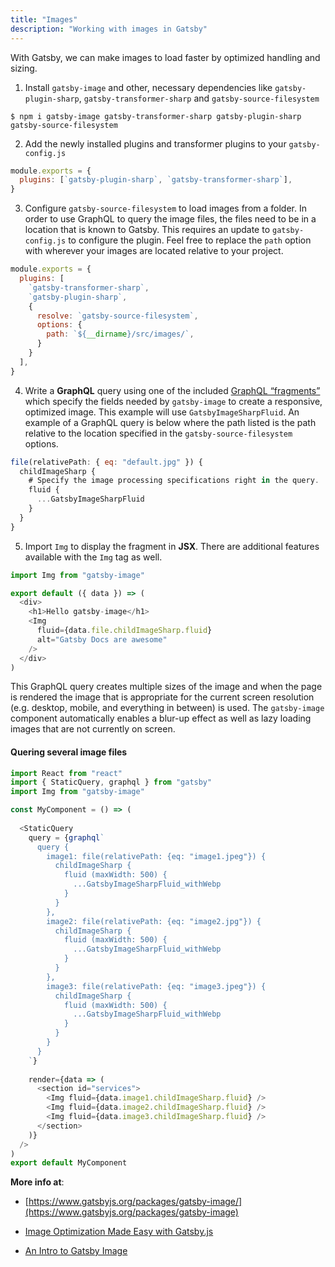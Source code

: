 ```yaml
---
title: "Images"
description: "Working with images in Gatsby"
---
```


With Gatsby, we can make images to load faster by optimized handling and sizing.

1. Install `gatsby-image` and other, necessary dependencies like `gatsby-plugin-sharp`, `gatsby-transformer-sharp` and `gatsby-source-filesystem`

`$ npm i gatsby-image gatsby-transformer-sharp gatsby-plugin-sharp gatsby-source-filesystem`

2. Add the newly installed plugins and transformer plugins to your `gatsby-config.js`

```js
module.exports = {
  plugins: [`gatsby-plugin-sharp`, `gatsby-transformer-sharp`],
}
```

3. Configure `gatsby-source-filesystem` to load images from a folder. In order to use GraphQL to query the image files, the files need to be in a location that is known to Gatsby. This requires an update to `gatsby-config.js` to configure the plugin. Feel free to replace the `path` option with wherever your images are located relative to your project.

```js
module.exports = {
  plugins: [
    `gatsby-transformer-sharp`,
    `gatsby-plugin-sharp`,
    { 
      resolve: `gatsby-source-filesystem`,
      options: {      
        path: `${__dirname}/src/images/`,
      } 
   	}
  ],
}
```

4. Write a **GraphQL** query using one of the included <a href="https://www.gatsbyjs.org/packages/gatsby-image/#fragments" target="_blank">GraphQL “fragments”</a> which specify the fields needed by `gatsby-image` to create a responsive, optimized image. This example will use `GatsbyImageSharpFluid`. An example of a GraphQL query is below where the path listed is the path relative to the location specified in the `gatsby-source-filesystem` options.

```js
file(relativePath: { eq: "default.jpg" }) {
  childImageSharp {
    # Specify the image processing specifications right in the query.
    fluid {
      ...GatsbyImageSharpFluid
    }
  }
}
```

5. Import `Img` to display the fragment in **JSX**. There are additional features available with the `Img` tag as well.

```js
import Img from "gatsby-image"

export default ({ data }) => (
  <div>
    <h1>Hello gatsby-image</h1>
    <Img
      fluid={data.file.childImageSharp.fluid}
      alt="Gatsby Docs are awesome"
    />
  </div>
)
```

This GraphQL query creates multiple sizes of the image and when the page is rendered the image that is appropriate for the current screen resolution (e.g. desktop, mobile, and everything in between) is used. The `gatsby-image` component automatically enables a blur-up effect as well as lazy loading images that are not currently on screen.


#### Quering several image files

```js
import React from "react"
import { StaticQuery, graphql } from "gatsby"
import Img from "gatsby-image"

const MyComponent = () => (
  
  <StaticQuery 
    query = {graphql`
      query {
        image1: file(relativePath: {eq: "image1.jpeg"}) {
          childImageSharp {
            fluid (maxWidth: 500) {
              ...GatsbyImageSharpFluid_withWebp
            }
          }
        },
        image2: file(relativePath: {eq: "image2.jpg"}) {
          childImageSharp {
            fluid (maxWidth: 500) {
              ...GatsbyImageSharpFluid_withWebp
            }
          }
        },
        image3: file(relativePath: {eq: "image3.jpeg"}) {
          childImageSharp {
            fluid (maxWidth: 500) {
              ...GatsbyImageSharpFluid_withWebp
            }
          }
        }
      }
    `}
  
    render={data => (
      <section id="services">
        <Img fluid={data.image1.childImageSharp.fluid} />
        <Img fluid={data.image2.childImageSharp.fluid} />
        <Img fluid={data.image3.childImageSharp.fluid} />
      </section>
    )}
  />
)
export default MyComponent
```


**More info at**:

* [https://www.gatsbyjs.org/packages/gatsby-image/](https://www.gatsbyjs.org/packages/gatsby-image)

* [Image Optimization Made Easy with Gatsby.js](https://medium.com/@kyle.robert.gill/ridiculously-easy-image-optimization-with-gatsby-js-59d48e15db6e)

* [An Intro to Gatsby Image](https://codebushi.com/using-gatsby-image)
